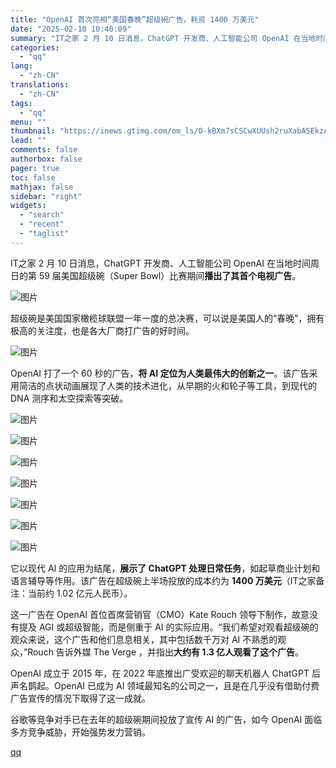 ```yaml
---
title: "OpenAI 首次亮相“美国春晚”超级碗广告，耗资 1400 万美元"
date: "2025-02-10 10:40:09"
summary: "IT之家 2 月 10 日消息，ChatGPT 开发商、人工智能公司 OpenAI 在当地时间周日的..."
categories:
  - "qq"
lang:
  - "zh-CN"
translations:
  - "zh-CN"
tags:
  - "qq"
menu: ""
thumbnail: "https://inews.gtimg.com/om_ls/O-kBXm7sCSCwXUUsh2ruXabASEkzASuNM4Oiwej14gjAEAA_640360/0"
lead: ""
comments: false
authorbox: false
pager: true
toc: false
mathjax: false
sidebar: "right"
widgets:
  - "search"
  - "recent"
  - "taglist"
---
```


IT之家 2 月 10 日消息，ChatGPT 开发商、人工智能公司 OpenAI 在当地时间周日的第 59 届美国超级碗（Super Bowl）比赛期间**播出了其首个电视广告**。

![图片](https://inews.gtimg.com/om_bt/O-pb1MxN68B-0HoXLopksNFqrUsnclazgW1-kAMmGYPK4AA/641)

超级碗是美国国家橄榄球联盟一年一度的总决赛，可以说是美国人的“春晚”，拥有极高的关注度，也是各大厂商打广告的好时间。

![图片](https://inews.gtimg.com/om_bt/OpDcYwSpWdPr7D3WraTTqeQOXqoVE57FPUUidWycAXhEkAA/641)

OpenAI 打了一个 60 秒的广告，**将 AI 定位为人类最伟大的创新之一**。该广告采用简洁的点状动画展现了人类的技术进化，从早期的火和轮子等工具，到现代的 DNA 测序和太空探索等突破。

![图片](https://inews.gtimg.com/om_bt/OGllMKUXimjyRyfywPTMXb8hWBOU4UCzhAdFWvRivR2BQAA/641)

![图片](https://inews.gtimg.com/om_bt/Oqin7-pwfx71DpOLwxIXTBncQum_pG8C5IRrS0q5nydQ8AA/641)

![图片](https://inews.gtimg.com/om_bt/Oc8gufagm952CfAo8zF466SRX1-Z94ReMVYOfIL6dPCcAAA/641)

![图片](https://inews.gtimg.com/om_bt/OfhLjDAi9-04LISXdDu0LXojyvAa1phK74-8giF0EixwkAA/641)

![图片](https://inews.gtimg.com/om_bt/O3w70qFIImdLSs96jSvi_k_JoVDTgvNt1gPRXchhdqdWoAA/641)

![图片](https://inews.gtimg.com/om_bt/OYVseVBuIvDMbbTs6F-3ZgK7H5X8A3phgdo92r8XZTLZQAA/641)

![图片](https://inews.gtimg.com/om_bt/OJdK5ouiH3ooSYSutMoeCL0gCWWashft2hfFsA2vYmxYwAA/1000)

它以现代 AI 的应用为结尾，**展示了 ChatGPT 处理日常任务**，如起草商业计划和语言辅导等作用。该广告在超级碗上半场投放的成本约为 **1400 万美元**（IT之家备注：当前约 1.02 亿元人民币）。

这一广告在 OpenAI 首位首席营销官（CMO）Kate Rouch 领导下制作，故意没有提及 AGI 或超级智能，而是侧重于 AI 的实际应用。“我们希望对观看超级碗的观众来说，这个广告和他们息息相关，其中包括数千万对 AI 不熟悉的观众，”Rouch 告诉外媒 The Verge ，并指出**大约有 1.3 亿人观看了这个广告**。

OpenAI 成立于 2015 年，在 2022 年底推出广受欢迎的聊天机器人 ChatGPT 后声名鹊起。OpenAI 已成为 AI 领域最知名的公司之一，且是在几乎没有借助付费广告宣传的情况下取得了这一成就。

谷歌等竞争对手已在去年的超级碗期间投放了宣传 AI 的广告，如今 OpenAI 面临多方竞争威胁，开始强势发力营销。

[qq](https://new.qq.com/rain/a/20250210A02J7P00)
